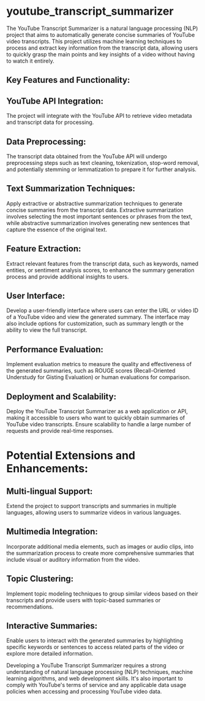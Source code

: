 # youtube_transcript_summarizer
The YouTube Transcript Summarizer is a natural language processing (NLP) project that aims to automatically generate concise summaries of YouTube video transcripts. This project utilizes machine learning techniques to process and extract key information from the transcript data, allowing users to quickly grasp the main points and key insights of a video without having to watch it entirely.
## Key Features and Functionality:

## YouTube API Integration:
The project will integrate with the YouTube API to retrieve video metadata and transcript data for processing.

## Data Preprocessing:
The transcript data obtained from the YouTube API will undergo preprocessing steps such as text cleaning, tokenization, stop-word removal, and potentially stemming or lemmatization to prepare it for further analysis.

## Text Summarization Techniques:
Apply extractive or abstractive summarization techniques to generate concise summaries from the transcript data. Extractive summarization involves selecting the most important sentences or phrases from the text, while abstractive summarization involves generating new sentences that capture the essence of the original text.

## Feature Extraction:
Extract relevant features from the transcript data, such as keywords, named entities, or sentiment analysis scores, to enhance the summary generation process and provide additional insights to users.

## User Interface:
Develop a user-friendly interface where users can enter the URL or video ID of a YouTube video and view the generated summary. The interface may also include options for customization, such as summary length or the ability to view the full transcript.

## Performance Evaluation:
Implement evaluation metrics to measure the quality and effectiveness of the generated summaries, such as ROUGE scores (Recall-Oriented Understudy for Gisting Evaluation) or human evaluations for comparison.

## Deployment and Scalability:
Deploy the YouTube Transcript Summarizer as a web application or API, making it accessible to users who want to quickly obtain summaries of YouTube video transcripts. Ensure scalability to handle a large number of requests and provide real-time responses.

# Potential Extensions and Enhancements:

## Multi-lingual Support:
Extend the project to support transcripts and summaries in multiple languages, allowing users to summarize videos in various languages.

## Multimedia Integration:
Incorporate additional media elements, such as images or audio clips, into the summarization process to create more comprehensive summaries that include visual or auditory information from the video.

## Topic Clustering:
Implement topic modeling techniques to group similar videos based on their transcripts and provide users with topic-based summaries or recommendations.

## Interactive Summaries: 
Enable users to interact with the generated summaries by highlighting specific keywords or sentences to access related parts of the video or explore more detailed information.

Developing a YouTube Transcript Summarizer requires a strong understanding of natural language processing (NLP) techniques, machine learning algorithms, and web development skills. It's also important to comply with YouTube's terms of service and any applicable data usage policies when accessing and processing YouTube video data.







